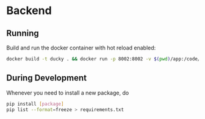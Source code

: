 # Backend

## Running

Build and run the docker container with hot reload enabled:
    
```bash
docker build -t ducky . && docker run -p 8002:8002 -v $(pwd)/app:/code/app -v $(pwd)/../../project:/project ducky
```

## During Development

Whenever you need to install a new package, do

```bash
pip install [package]
pip list --format=freeze > requirements.txt
```
